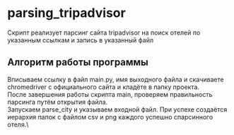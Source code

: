 # parsing_tripadvisor
Скрипт реализует парсинг сайта tripadvisor на поиск отелей по указанным ссылкам и запись в указанный файл

## Алгоритм работы программы
Вписываем ссылку в файл main.py, имя выходного файла и скачиваете chromedriver с официального сайта и кладёте в папку проекта.\
После завершения работы скрипта main, проверяем правильность парсинга путём открытия файла.\
Запускаем parse_city и указываем входной файл. При успехе создаётся иерархия папок с файлом csv и png каждого успешно спарсинного отеля.\
